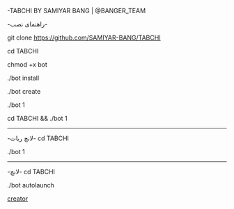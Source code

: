 -TABCHI BY SAMIYAR BANG | @BANGER_TEAM

-راهنمای نصب-

git clone https://github.com/SAMIYAR-BANG/TABCHI

cd TABCHI

chmod +x bot

./bot install

./bot create

./bot 1

cd TABCHI && ./bot 1

***********
-لانچ ربات-
cd TABCHI

./bot 1

***********
-لانچ-
cd TABCHI

./bot autolaunch

[creator](https://telegram.me/ghosts_prince)
